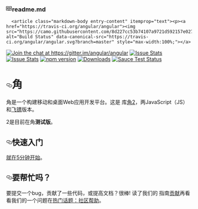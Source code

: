 <div id="readme" class="readme boxed-group clearfix announce instapaper_body md">
    <h3>
      <svg aria-hidden="true" class="octicon octicon-book" height="16" role="img" version="1.1" viewBox="0 0 16 16" width="16"><path d="M2 5h4v1H2v-1z m0 3h4v-1H2v1z m0 2h4v-1H2v1z m11-5H9v1h4v-1z m0 2H9v1h4v-1z m0 2H9v1h4v-1z m2-6v9c0 0.55-0.45 1-1 1H8.5l-1 1-1-1H1c-0.55 0-1-0.45-1-1V3c0-0.55 0.45-1 1-1h5.5l1 1 1-1h5.5c0.55 0 1 0.45 1 1z m-8 0.5l-0.5-0.5H1v9h6V3.5z m7-0.5H8.5l-0.5 0.5v8.5h6V3z"></path></svg><trans data-src="
      README.md
    " data-dst="readme.md" style="background: transparent;">readme.md</trans></h3>

      <article class="markdown-body entry-content" itemprop="text"><p><a href="https://travis-ci.org/angular/angular"><img src="https://camo.githubusercontent.com/8d227cc53b74107a9721d592157e02723beb43a9/68747470733a2f2f7472617669732d63692e6f72672f616e67756c61722f616e67756c61722e7376673f6272616e63683d6d6173746572" alt="Build Status" data-canonical-src="https://travis-ci.org/angular/angular.svg?branch=master" style="max-width:100%;"></a> 
<a href="https://gitter.im/angular/angular?utm_source=badge&amp;utm_medium=badge&amp;utm_campaign=pr-badge&amp;utm_content=badge"><img src="https://camo.githubusercontent.com/da2edb525cde1455a622c58c0effc3a90b9a181c/68747470733a2f2f6261646765732e6769747465722e696d2f4a6f696e253230436861742e737667" alt="Join the chat at https://gitter.im/angular/angular" data-canonical-src="https://badges.gitter.im/Join%20Chat.svg" style="max-width:100%;"></a>
<a href="http://issuestats.com/github/angular/angular"><img src="https://camo.githubusercontent.com/366aee4bd44d826ba57aa4d36569f4da51d8be91/687474703a2f2f697373756573746174732e636f6d2f6769746875622f616e67756c61722f616e67756c61722f62616467652f7072" alt="Issue Stats" data-canonical-src="http://issuestats.com/github/angular/angular/badge/pr" style="max-width:100%;"></a>
<a href="http://issuestats.com/github/angular/angular"><img src="https://camo.githubusercontent.com/e0291c1cd11fd994e55409e372040a50019e66a1/687474703a2f2f697373756573746174732e636f6d2f6769746875622f616e67756c61722f616e67756c61722f62616467652f6973737565" alt="Issue Stats" data-canonical-src="http://issuestats.com/github/angular/angular/badge/issue" style="max-width:100%;"></a>
<a href="http://badge.fury.io/js/angular2"><img src="https://camo.githubusercontent.com/3b27490bb00c27024faf41034f9237375d86a50f/68747470733a2f2f62616467652e667572792e696f2f6a732f616e67756c6172322e737667" alt="npm version" data-canonical-src="https://badge.fury.io/js/angular2.svg" style="max-width:100%;"></a>
<a href="https://npmjs.org/package/angular2"><img src="https://camo.githubusercontent.com/6146935a36f035a40e4586384bfbea8a4507d673/687474703a2f2f696d672e736869656c64732e696f2f6e706d2f646d2f616e67756c6172322e737667" alt="Downloads" data-canonical-src="http://img.shields.io/npm/dm/angular2.svg" style="max-width:100%;"></a>
<a href="https://saucelabs.com/u/angular2-ci"><img src="https://camo.githubusercontent.com/efa5a8b6df23b248c39a72d85bc654db9a10def5/68747470733a2f2f73617563656c6162732e636f6d2f62726f777365722d6d61747269782f616e67756c6172322d63692e737667" alt="Sauce Test Status" data-canonical-src="https://saucelabs.com/browser-matrix/angular2-ci.svg" style="max-width:100%;"></a></p>

<h1><a id="user-content-angular-" class="anchor" href="#angular-" aria-hidden="true"><svg aria-hidden="true" class="octicon octicon-link" height="16" role="img" version="1.1" viewBox="0 0 16 16" width="16"><path d="M4 9h1v1h-1c-1.5 0-3-1.69-3-3.5s1.55-3.5 3-3.5h4c1.45 0 3 1.69 3 3.5 0 1.41-0.91 2.72-2 3.25v-1.16c0.58-0.45 1-1.27 1-2.09 0-1.28-1.02-2.5-2-2.5H4c-0.98 0-2 1.22-2 2.5s1 2.5 2 2.5z m9-3h-1v1h1c1 0 2 1.22 2 2.5s-1.02 2.5-2 2.5H9c-0.98 0-2-1.22-2-2.5 0-0.83 0.42-1.64 1-2.09v-1.16c-1.09 0.53-2 1.84-2 3.25 0 1.81 1.55 3.5 3 3.5h4c1.45 0 3-1.69 3-3.5s-1.5-3.5-3-3.5z"></path></svg></a><trans data-src="Angular " data-dst="角" style="background: transparent;">角</trans></h1>

<p><trans data-src="Angular is a development platform for building mobile and desktop web applications. This is the
repository for " data-dst="角是一个构建移动和桌面Web应用开发平台。这是
库" style="background: transparent;">角是一个构建移动和桌面Web应用开发平台。这是
库</trans><a href="http://angular.io"><trans data-src="Angular 2" data-dst="角2">角2</trans></a><trans data-src=", both the JavaScript (JS) and " data-dst="，两JavaScript（JS）和">，两JavaScript（JS）和</trans><a href="http://www.dartlang.org"><trans data-src="Dart" data-dst="飞镖">飞镖</trans></a><trans data-src=" versions." data-dst="版本。">版本。</trans></p>

<p><trans data-src="Angular 2 is currently in " data-dst="2是目前在角" style="background: transparent;">2是目前在角</trans><strong><trans data-src="Beta" data-dst="测试版" style="background: transparent;">测试版</trans></strong><trans data-src=". " data-dst="。">。</trans></p>

<h2><a id="user-content-quickstart" class="anchor" href="#quickstart" aria-hidden="true"><svg aria-hidden="true" class="octicon octicon-link" height="16" role="img" version="1.1" viewBox="0 0 16 16" width="16"><path d="M4 9h1v1h-1c-1.5 0-3-1.69-3-3.5s1.55-3.5 3-3.5h4c1.45 0 3 1.69 3 3.5 0 1.41-0.91 2.72-2 3.25v-1.16c0.58-0.45 1-1.27 1-2.09 0-1.28-1.02-2.5-2-2.5H4c-0.98 0-2 1.22-2 2.5s1 2.5 2 2.5z m9-3h-1v1h1c1 0 2 1.22 2 2.5s-1.02 2.5-2 2.5H9c-0.98 0-2-1.22-2-2.5 0-0.83 0.42-1.64 1-2.09v-1.16c-1.09 0.53-2 1.84-2 3.25 0 1.81 1.55 3.5 3 3.5h4c1.45 0 3-1.69 3-3.5s-1.5-3.5-3-3.5z"></path></svg></a><trans data-src="Quickstart" data-dst="快速入门" style="background: transparent;">快速入门</trans></h2>

<p><a href="https://angular.io/docs/ts/latest/quickstart.html"><trans data-src="Get started in 5 minutes" data-dst="就在5分钟开始" style="background: transparent;">就在5分钟开始</trans></a><trans data-src="." data-dst="。">。</trans></p>

<h2><a id="user-content-want-to-help" class="anchor" href="#want-to-help" aria-hidden="true"><svg aria-hidden="true" class="octicon octicon-link" height="16" role="img" version="1.1" viewBox="0 0 16 16" width="16"><path d="M4 9h1v1h-1c-1.5 0-3-1.69-3-3.5s1.55-3.5 3-3.5h4c1.45 0 3 1.69 3 3.5 0 1.41-0.91 2.72-2 3.25v-1.16c0.58-0.45 1-1.27 1-2.09 0-1.28-1.02-2.5-2-2.5H4c-0.98 0-2 1.22-2 2.5s1 2.5 2 2.5z m9-3h-1v1h1c1 0 2 1.22 2 2.5s-1.02 2.5-2 2.5H9c-0.98 0-2-1.22-2-2.5 0-0.83 0.42-1.64 1-2.09v-1.16c-1.09 0.53-2 1.84-2 3.25 0 1.81 1.55 3.5 3 3.5h4c1.45 0 3-1.69 3-3.5s-1.5-3.5-3-3.5z"></path></svg></a><trans data-src="Want to help?" data-dst="要帮忙吗？" style="background: transparent;">要帮忙吗？</trans></h2>

<p><trans data-src="Want to file a bug, contribute some code, or improve documentation? Excellent! Read up on our
guidelines for " data-dst="要提交一个bug，贡献了一些代码，或提高文档？很棒! 读了我们的
指南" style="background: transparent;">要提交一个bug，贡献了一些代码，或提高文档？很棒! 读了我们的
指南</trans><a href="http://github.com/angular/angular/blob/master/CONTRIBUTING.md"><trans data-src="contributing" data-dst="贡献">贡献</trans></a><trans data-src=" and then check out one of our issues in the " data-dst="再看看我们的一个问题在">再看看我们的一个问题在</trans><a href="https://github.com/angular/angular/labels/hotlist%3A%20community-help"><trans data-src="hotlist: community-help" data-dst="热门话题：社区帮助">热门话题：社区帮助</trans></a><trans data-src="." data-dst="。">。</trans></p>
</article>
  </div>
